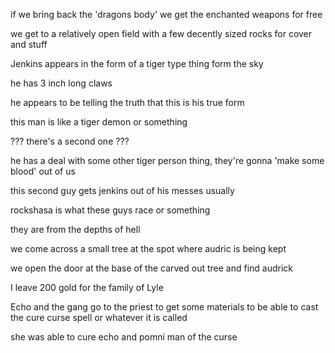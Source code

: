 if we bring back the 'dragons body' we get the enchanted weapons for free

we get to a relatively open field with a few decently sized rocks for cover and stuff

Jenkins appears in the form of a tiger type thing form the sky

he has 3 inch long claws

he appears to be telling the truth that this is his true form

this man is like a tiger demon or something

??? there's a second one ???

he has a deal with some other tiger person thing, they're gonna 'make some blood' out of us

this second guy gets jenkins out of his messes usually

rockshasa is what these guys race or something

they are from the depths of hell

we come across a small tree at the spot where audric is being kept

we open the door at the base of the carved out tree and find audrick

I leave 200 gold for the family of Lyle

Echo and the gang go to the priest to get some materials to be able to cast the cure curse spell or whatever it is called

she was able to cure echo and pomni man of the curse